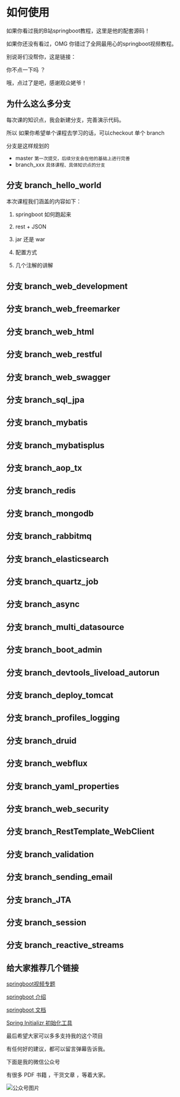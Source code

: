 # 如何使用

如果你看过我的B站springboot教程，这里是他的配套源码！

如果你还没有看过，OMG 你错过了全网最用心的springboot视频教程。

别说哥们没帮你，这是链接：

你不点一下吗 ？

哦，点过了是吧，感谢观众姥爷！

## 为什么这么多分支

每次课的知识点，我会新建分支，完善演示代码。

所以 如果你希望单个课程去学习的话，可以checkout 单个 branch

分支是这样规划的

- master `第一次提交，后续分支会在他的基础上进行完善`
- branch_xxx `具体课程、具体知识点的分支`

## 分支 branch_hello_world

本次课程我们涵盖的内容如下：

1. springboot 如何跑起来

2. rest + JSON

3. jar 还是 war

4. 配置方式

5. 几个注解的讲解

## 分支 branch_web_development

## 分支 branch_web_freemarker

## 分支 branch_web_html

## 分支 branch_web_restful

## 分支 branch_web_swagger

## 分支 branch_sql_jpa

## 分支 branch_mybatis

## 分支 branch_mybatisplus

## 分支 branch_aop_tx

## 分支 branch_redis

## 分支 branch_mongodb

## 分支 branch_rabbitmq

## 分支 branch_elasticsearch

## 分支 branch_quartz_job

## 分支 branch_async

## 分支 branch_multi_datasource

## 分支 branch_boot_admin

## 分支 branch_devtools_liveload_autorun

## 分支 branch_deploy_tomcat

## 分支 branch_profiles_logging

## 分支 branch_druid

## 分支 branch_webflux

## 分支 branch_yaml_properties

## 分支 branch_web_security

## 分支 branch_RestTemplate_WebClient

## 分支 branch_validation

## 分支 branch_sending_email

## 分支 branch_JTA

## 分支 branch_session

## 分支 branch_reactive_streams

## 给大家推荐几个链接

[springboot视频专题](https://www.bilibili.com/video/av35595465/)

[springboot 介绍](https://spring.io/guides/gs/spring-boot/)

[springboot 文档](https://docs.spring.io/spring-boot/docs/current/reference/html/)

[Spring Initializr 初始化工具](https://start.spring.io/)

最后希望大家可以多多支持我的这个项目

有任何好的建议，都可以留言弹幕告诉我。

下面是我的微信公众号

有很多 PDF 书籍 ，干货文章 ，等着大家。

![公众号图片](https://github.com/ibywind/springboot-in-action/blob/master/mp.jpg)
